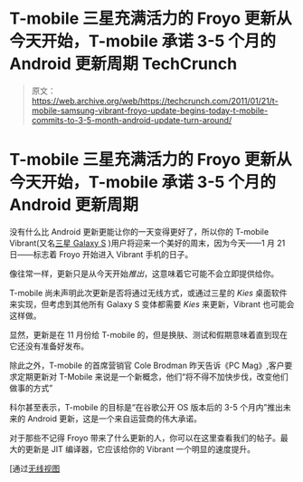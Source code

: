 # T-mobile 三星充满活力的 Froyo 更新从今天开始，T-mobile 承诺 3-5 个月的 Android 更新周期 TechCrunch

> 原文：<https://web.archive.org/web/https://techcrunch.com/2011/01/21/t-mobile-samsung-vibrant-froyo-update-begins-today-t-mobile-commits-to-3-5-month-android-update-turn-around/>

# T-mobile 三星充满活力的 Froyo 更新从今天开始，T-mobile 承诺 3-5 个月的 Android 更新周期

没有什么比 Android 更新更能让你的一天变得更好了，所以你的 T-mobile Vibrant(又名[三星 Galaxy S](https://web.archive.org/web/20221007032734/http://www.mobilecrunch.com/2010/06/28/all-5-us-variants-of-the-samsung-galaxy-s-compared/) )用户将迎来一个美好的周末，因为今天——1 月 21 日——标志着 Froyo 开始进入 Vibrant 手机的日子。

像往常一样，更新只是从今天开始*推出*，这意味着它可能不会立即提供给你。

T-mobile 尚未声明此次更新是否将通过无线方式，或通过三星的 *Kies* 桌面软件来实现，但考虑到其他所有 Galaxy S 变体都需要 *Kies* 来更新，Vibrant 也可能会这样做。

显然，更新是在 11 月份给 T-mobile 的，但是换肤、测试和假期意味着直到现在它还没有准备好发布。

除此之外，T-mobile 的首席营销官 Cole Brodman 昨天告诉《PC Mag》,客户要求定期更新对 T-Mobile 来说是一个新概念，他们“将不得不加快步伐，改变他们做事的方式”

科尔甚至表示，T-mobile 的目标是“在谷歌公开 OS 版本后的 3-5 个月内”推出未来的 Android 更新，这是一个来自运营商的伟大承诺。

对于那些不记得 Froyo 带来了什么更新的人，你可以在这里查看我们的帖子。最大的更新是 JIT 编译器，它应该给你的 Vibrant 一个明显的速度提升。

[通过[无线视图](https://web.archive.org/web/20221007032734/http://www.unwiredview.com/2011/01/20/t-mobile-samsung-vibrant-android-2-2-froyo-update-starts-tomorrow/)